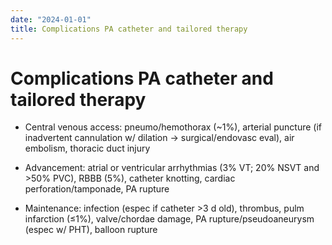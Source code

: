 ```yaml
---
date: "2024-01-01"
title: Complications PA catheter and tailored therapy
---
```


# Complications PA catheter and tailored therapy

* Central venous access: pneumo/hemothorax (~1%), arterial puncture (if inadvertent cannulation w/ dilation → surgical/endovasc eval), air embolism, thoracic duct injury

* Advancement: atrial or ventricular arrhythmias (3% VT; 20% NSVT and >50% PVC), RBBB (5%), catheter knotting, cardiac perforation/tamponade, PA rupture

* Maintenance: infection (espec if catheter >3 d old), thrombus, pulm infarction (≤1%), valve/chordae damage, PA rupture/pseudoaneurysm (espec w/ PHT), balloon rupture
